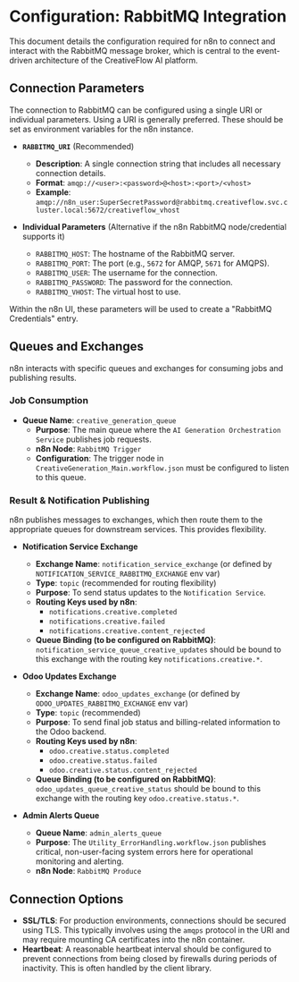 # Configuration: RabbitMQ Integration

This document details the configuration required for n8n to connect and interact with the RabbitMQ message broker, which is central to the event-driven architecture of the CreativeFlow AI platform.

## Connection Parameters

The connection to RabbitMQ can be configured using a single URI or individual parameters. Using a URI is generally preferred. These should be set as environment variables for the n8n instance.

*   **`RABBITMQ_URI`** (Recommended)
    *   **Description**: A single connection string that includes all necessary connection details.
    *   **Format**: `amqp://<user>:<password>@<host>:<port>/<vhost>`
    *   **Example**: `amqp://n8n_user:SuperSecretPassword@rabbitmq.creativeflow.svc.cluster.local:5672/creativeflow_vhost`

*   **Individual Parameters** (Alternative if the n8n RabbitMQ node/credential supports it)
    *   `RABBITMQ_HOST`: The hostname of the RabbitMQ server.
    *   `RABBITMQ_PORT`: The port (e.g., `5672` for AMQP, `5671` for AMQPS).
    *   `RABBITMQ_USER`: The username for the connection.
    *   `RABBITMQ_PASSWORD`: The password for the connection.
    *   `RABBITMQ_VHOST`: The virtual host to use.

Within the n8n UI, these parameters will be used to create a "RabbitMQ Credentials" entry.

## Queues and Exchanges

n8n interacts with specific queues and exchanges for consuming jobs and publishing results.

### Job Consumption

*   **Queue Name**: `creative_generation_queue`
    *   **Purpose**: The main queue where the `AI Generation Orchestration Service` publishes job requests.
    *   **n8n Node**: `RabbitMQ Trigger`
    *   **Configuration**: The trigger node in `CreativeGeneration_Main.workflow.json` must be configured to listen to this queue.

### Result & Notification Publishing

n8n publishes messages to exchanges, which then route them to the appropriate queues for downstream services. This provides flexibility.

*   **Notification Service Exchange**
    *   **Exchange Name**: `notification_service_exchange` (or defined by `NOTIFICATION_SERVICE_RABBITMQ_EXCHANGE` env var)
    *   **Type**: `topic` (recommended for routing flexibility)
    *   **Purpose**: To send status updates to the `Notification Service`.
    *   **Routing Keys used by n8n**:
        *   `notifications.creative.completed`
        *   `notifications.creative.failed`
        *   `notifications.creative.content_rejected`
    *   **Queue Binding (to be configured on RabbitMQ)**: `notification_service_queue_creative_updates` should be bound to this exchange with the routing key `notifications.creative.*`.

*   **Odoo Updates Exchange**
    *   **Exchange Name**: `odoo_updates_exchange` (or defined by `ODOO_UPDATES_RABBITMQ_EXCHANGE` env var)
    *   **Type**: `topic` (recommended)
    *   **Purpose**: To send final job status and billing-related information to the Odoo backend.
    *   **Routing Keys used by n8n**:
        *   `odoo.creative.status.completed`
        *   `odoo.creative.status.failed`
        *   `odoo.creative.status.content_rejected`
    *   **Queue Binding (to be configured on RabbitMQ)**: `odoo_updates_queue_creative_status` should be bound to this exchange with the routing key `odoo.creative.status.*`.

*   **Admin Alerts Queue**
    *   **Queue Name**: `admin_alerts_queue`
    *   **Purpose**: The `Utility_ErrorHandling.workflow.json` publishes critical, non-user-facing system errors here for operational monitoring and alerting.
    *   **n8n Node**: `RabbitMQ Produce`

## Connection Options

*   **SSL/TLS**: For production environments, connections should be secured using TLS. This typically involves using the `amqps` protocol in the URI and may require mounting CA certificates into the n8n container.
*   **Heartbeat**: A reasonable heartbeat interval should be configured to prevent connections from being closed by firewalls during periods of inactivity. This is often handled by the client library.